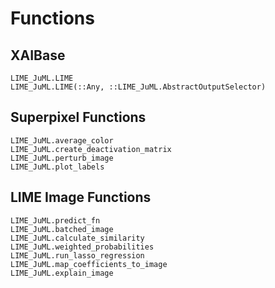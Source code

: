 # Functions

## XAIBase

```@docs
LIME_JuML.LIME
LIME_JuML.LIME(::Any, ::LIME_JuML.AbstractOutputSelector)
```
## Superpixel Functions

```@docs
LIME_JuML.average_color
LIME_JuML.create_deactivation_matrix
LIME_JuML.perturb_image
LIME_JuML.plot_labels
```

## LIME Image Functions

```@docs
LIME_JuML.predict_fn
LIME_JuML.batched_image
LIME_JuML.calculate_similarity
LIME_JuML.weighted_probabilities
LIME_JuML.run_lasso_regression
LIME_JuML.map_coefficients_to_image
LIME_JuML.explain_image
```